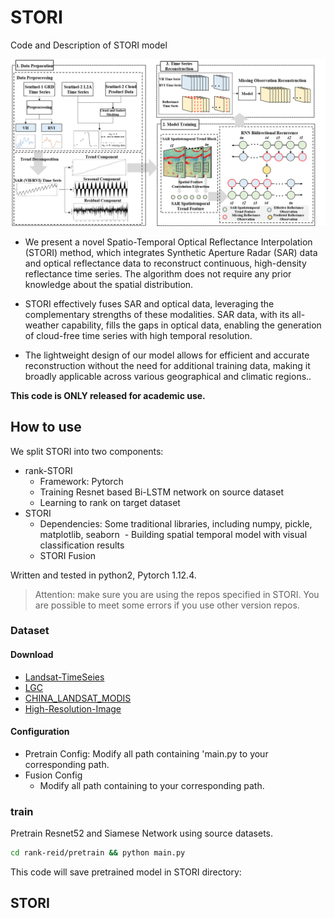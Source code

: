 # STORI
Code and Description of STORI model

![STORI](Flowchat.png)

- We present a novel  Spatio-Temporal Optical Reflectance Interpolation (STORI) method, which integrates Synthetic Aperture Radar (SAR) data and optical reflectance data to reconstruct continuous, high-density reflectance time series. The algorithm does not require any prior knowledge about the spatial distribution.

- STORI effectively fuses SAR and optical data, leveraging the complementary strengths of these modalities. SAR data, with its all-weather capability, fills the gaps in optical data, enabling the generation of cloud-free time series with high temporal resolution.

- The lightweight design of our model allows for efficient and accurate reconstruction without the need for additional training data, making it broadly applicable across various geographical and climatic regions..

**This code is ONLY released for academic use.**

## How to use
We split STORI into two components:

- rank-STORI
  - Framework: Pytorch
  - Training Resnet based Bi-LSTM network on source dataset
  - Learning to rank on target dataset
- STORI
  - Dependencies: Some traditional libraries, including numpy, pickle, matplotlib, seaborn
  - Building spatial temporal model with visual classification results
  - STORI Fusion

Written and tested in python2, Pytorch 1.12.4.

>Attention: make sure you are using the repos specified in STORI. You are possible to meet some errors if you use other version repos.

### Dataset
#### Download
 - [Landsat-TimeSeies]([https://data.csiro.au/collection/csiro:5846](https://data.csiro.au/collection/csiro:5846))
 - [LGC]([https://data.csiro.au/collection/csiro:5847v3](https://data.csiro.au/collection/csiro:5847v3))
 - [CHINA_LANDSAT_MODIS]([https://pan.baidu.com/s/1ymgud6tnY6XB5CTCXPUfnw](https://pan.baidu.com/s/1ymgud6tnY6XB5CTCXPUfnw))
 - [High-Resolution-Image]([http://sshy3s.com/newsitem/27839360](http://sshy3s.com/newsitem/278393600))


#### Configuration
- Pretrain Config: Modify all path containing 'main.py  to your corresponding path.
- Fusion Config 
  - Modify all path containing  to your corresponding path.

### train
Pretrain Resnet52 and Siamese Network using source datasets.

```bash
cd rank-reid/pretrain && python main.py
```

This code will save pretrained model in STORI directory:


## STORI
